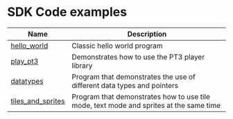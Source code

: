 # SDK Code examples

| Name                                    | Description                                                                            |
| --------------------------------------- | -------------------------------------------------------------------------------------- |
| [hello_world](hello_world/)             | Classic hello world program                                                            |
| [play_pt3](play_pt3/)                   | Demonstrates how to use the PT3 player library                                         |
| [datatypes](datatypes/)                 | Program that demonstrates the use of different data types and pointers                 |
| [tiles_and_sprites](tiles_and_sprites/) | Program that demonstrates how to use tile mode, text mode and sprites at the same time |
